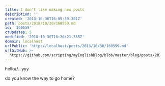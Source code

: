 ```yaml
---
title: I don't like making new posts
description: ''
created: '2018-10-30T16:05:59.301Z'
path: posts/2018/10/30/160559.md
id: '160559'
ctUpdates: 5
modified: '2018-10-30T16:20:21.335Z'
domain: localhost
urlPublic: 'http://localhost/posts/2018/10/30/160559.md'
urlGitHub: >-
  https://github.com/scripting/myEnglishBlog/blob/master/blog/posts/2018/10/30/160559.md
---
```

hello//...yyy

do you know the way to go home?